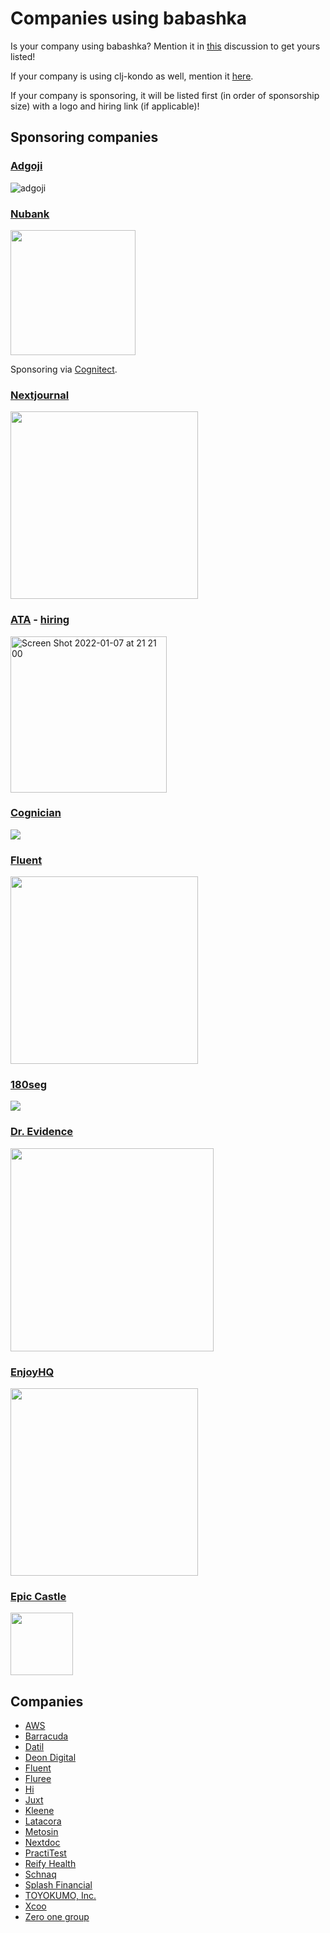 # Companies using babashka

Is your company using babashka? Mention it in
[this](https://github.com/babashka/babashka/discussions/1026) discussion to get
yours listed!

If your company is using clj-kondo as well, mention it
[here](https://github.com/clj-kondo/clj-kondo/discussions/1397).

If your company is sponsoring, it will be listed first (in order of sponsorship
size) with a logo and hiring link (if applicable)!

## Sponsoring companies

### [Adgoji](https://www.adgoji.com/)

![adgoji](https://images.squarespace-cdn.com/content/v1/5e5f79dcaeba9e2b64132975/1585646545419-5DOZS4SVO5AU0MFA3ZB3/adgoji_logofull.png?format=300w)

### [Nubank](https://nubank.com.br/)

<img src="https://upload.wikimedia.org/wikipedia/commons/f/f7/Nubank_logo_2021.svg" width="200">

Sponsoring via [Cognitect](https://www.cognitect.com/).

### [Nextjournal](https://nextjournal.com/)

<img src="https://cdn.nextjournal.com/images/nextjournal-logo.svg" width="300">

### [ATA](https://ata-llc.com) - [hiring](https://www.ziprecruiter.com/c/ATA-LLC/Jobs)

<img width="250" alt="Screen Shot 2022-01-07 at 21 21 00" src="https://user-images.githubusercontent.com/284934/148602984-6c333501-505b-4692-ad7a-62383510fb9a.png">

### [Cognician](https://www.cognician.com)

<img src="https://avatars.githubusercontent.com/u/1450774?s=150&v=4">

### [Fluent](https://fluent.to)

<img src="https://uploads-ssl.webflow.com/600fdbbcf0cbfe02f1a48030/600fdf0fffe881c3e8e298f4_Fluent%20logotype-p-500.png" width="300">

### [180seg](https://www.180s.com.br)

<img src="https://avatars.githubusercontent.com/u/75583439?s=200&v=4">

### [Dr. Evidence](https://www.drevidence.com/)

<img src="https://user-images.githubusercontent.com/284934/138914250-f447ca3d-c1c1-4c60-bfaf-9000541d4a0d.png" width="325">

### [EnjoyHQ](https://getenjoyhq.com/)

<img src="https://getenjoyhq.com/wp-content/uploads/2021/07/EnjoyHQ_uz-blue_cropp.svg" width="300">

### [Epic Castle](https://epiccastle.io)

<img src="https://epiccastle.io/images/logo.png" width="100">

## Companies

- [AWS](https://aws.amazon.com/)
- [Barracuda](https://www.barracuda.com/)
- [Datil](https://datil.com/)
- [Deon Digital](https://www.deondigital.com/)
- [Fluent](https://fluent.to/)
- [Fluree](https://flur.ee/)
- [Hi](https://www.hi.group/)
- [Juxt](https://www.juxt.pro/)
- [Kleene](https://www.kleene.ai/)
- [Latacora](https://www.latacora.com/)
- [Metosin](https://www.metosin.fi/en/)
- [Nextdoc](https://www.nextdoc.io/)
- [PractiTest](https://www.practitest.com/)
- [Reify Health](https://www.reifyhealth.com/)
- [Schnaq](https://schnaq.com/)
- [Splash Financial](https://www.splashfinancial.com/)
- [TOYOKUMO, Inc.](https://toyokumo.co.jp/)
- [Xcoo](https://xcoo.com/)
- [Zero one group](https://zero-one-group.com/)
